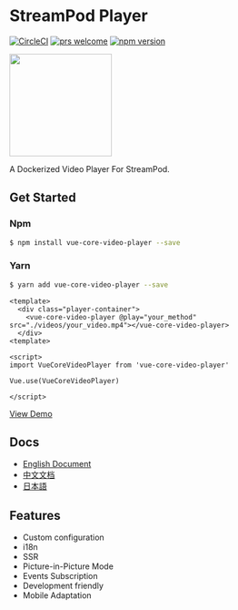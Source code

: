 # StreamPod Player

[![CircleCI](https://circleci.com/gh/core-player/vue-core-video-player.svg?style=shield)](https://circleci.com/gh/core-player/vue-core-video-player)
[![prs welcome](https://img.shields.io/badge/PRs-welcome-brightgreen.svg?style=flat-square)](https://github.com/core-player/vue-core-video-player/pulls)
[![npm version](https://img.shields.io/npm/v/vue-core-video-player.svg?style=flat-square)](https://www.npmjs.com/package/vue-core-video-player)

<img width="180" src="./UI/assets/logo.png">

A Dockerized Video Player For StreamPod.


## Get Started

### Npm

``` bash
$ npm install vue-core-video-player --save
```

### Yarn

``` bash
$ yarn add vue-core-video-player --save
```


``` vue
<template>
  <div class="player-container">
    <vue-core-video-player @play="your_method" src="./videos/your_video.mp4"></vue-core-video-player>
  </div>
<template>

<script>
import VueCoreVideoPlayer from 'vue-core-video-player'

Vue.use(VueCoreVideoPlayer)

</script>
```
[View Demo](http://events.jackpu.com/vue-core-video-player-examples/)


## Docs

+ [English Document](https://core-player.github.io/vue-core-video-player/)
+ [中文文档](https://core-player.github.io/vue-core-video-player/zh/)
+ [日本語](./docs/jp/README.md)

## Features

+ Custom configuration
+ i18n
+ SSR
+ Picture-in-Picture Mode
+ Events Subscription
+ Development friendly
+ Mobile Adaptation



